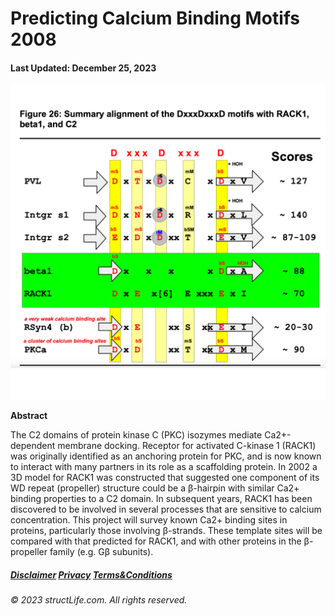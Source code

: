 # Predicting Calcium Binding Motifs 2008

#### Last Updated: December 25, 2023

![](../images/products/about-2023-12-25-predicting-calcium-binding-motifs-msc-bioinformatics-research-2008.png)


**Abstract**

The C2 domains of protein kinase C (PKC) isozymes mediate Ca2+-dependent membrane docking.  Receptor for activated C-kinase 1 (RACK1) was originally identified as an anchoring protein for PKC, and is now known to interact with many partners in its role as a scaffolding protein.  In 2002 a 3D model for RACK1 was constructed that suggested one component of its WD repeat (propeller) structure could be a β-hairpin with similar Ca2+ binding properties to a C2 domain. In subsequent years, RACK1 has been discovered to be involved in several processes that are sensitive to calcium concentration. This project will survey known Ca2+ binding sites in proteins, particularly those involving β-strands. These template sites will be compared with that predicted for RACK1, and with other proteins in the β-propeller family (e.g. Gβ subunits).


##### [Disclaimer](/about-disclaimer)  [Privacy](/about-privacy-policy)  [Terms&Conditions](/about-terms-conditions)

###### © 2023 structLife.com. All rights reserved.